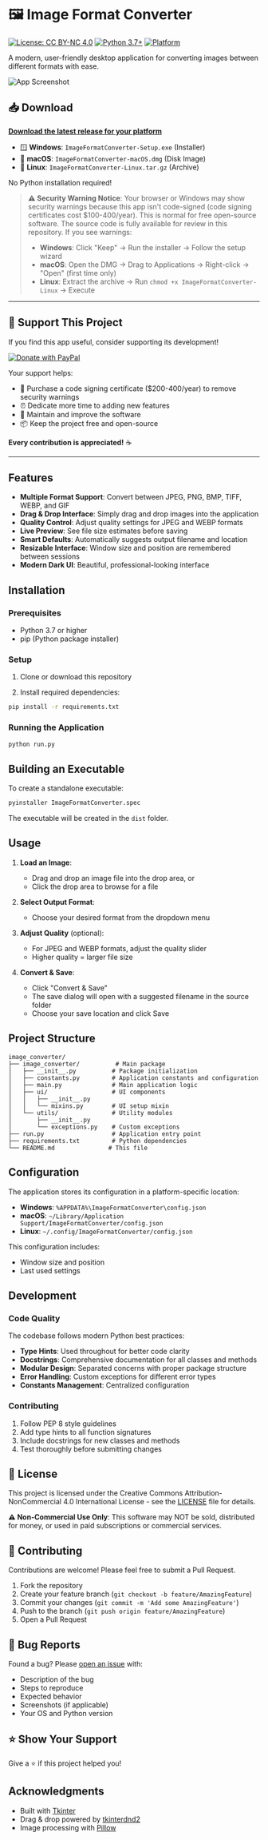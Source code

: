 # 🖼️ Image Format Converter

[![License: CC BY-NC 4.0](https://img.shields.io/badge/License-CC%20BY--NC%204.0-lightgrey.svg)](https://creativecommons.org/licenses/by-nc/4.0/)
[![Python 3.7+](https://img.shields.io/badge/python-3.7+-blue.svg)](https://www.python.org/downloads/)
[![Platform](https://img.shields.io/badge/platform-Windows%20%7C%20macOS%20%7C%20Linux-lightgrey)](https://github.com/ApsidD/image-format-converter/releases)

A modern, user-friendly desktop application for converting images between different formats with ease.

![App Screenshot](assets/converter_icon_256.png)

## 📥 Download

**[Download the latest release for your platform](https://github.com/ApsidD/image-format-converter/releases/latest)**

- 🪟 **Windows**: `ImageFormatConverter-Setup.exe` (Installer)
- 🍎 **macOS**: `ImageFormatConverter-macOS.dmg` (Disk Image)
- 🐧 **Linux**: `ImageFormatConverter-Linux.tar.gz` (Archive)

No Python installation required!

> **⚠️ Security Warning Notice**: Your browser or Windows may show security warnings because this app isn't code-signed (code signing certificates cost $100-400/year). This is normal for free open-source software. The source code is fully available for review in this repository. If you see warnings:
> - **Windows**: Click "Keep" → Run the installer → Follow the setup wizard
> - **macOS**: Open the DMG → Drag to Applications → Right-click → "Open" (first time only)
> - **Linux**: Extract the archive → Run `chmod +x ImageFormatConverter-Linux` → Execute

---

## 💖 Support This Project

If you find this app useful, consider supporting its development!

[![Donate with PayPal](https://img.shields.io/badge/Donate-PayPal-blue.svg?style=for-the-badge&logo=paypal)](https://paypal.me/Apsiddlink)

Your support helps:
- 🔐 Purchase a code signing certificate ($200-400/year) to remove security warnings
- ⏰ Dedicate more time to adding new features
- 🐛 Maintain and improve the software
- 📦 Keep the project free and open-source

**Every contribution is appreciated!** ☕

---

## Features

- **Multiple Format Support**: Convert between JPEG, PNG, BMP, TIFF, WEBP, and GIF
- **Drag & Drop Interface**: Simply drag and drop images into the application
- **Quality Control**: Adjust quality settings for JPEG and WEBP formats
- **Live Preview**: See file size estimates before saving
- **Smart Defaults**: Automatically suggests output filename and location
- **Resizable Interface**: Window size and position are remembered between sessions
- **Modern Dark UI**: Beautiful, professional-looking interface

## Installation

### Prerequisites

- Python 3.7 or higher
- pip (Python package installer)

### Setup

1. Clone or download this repository

2. Install required dependencies:
```bash
pip install -r requirements.txt
```

### Running the Application

```bash
python run.py
```

## Building an Executable

To create a standalone executable:

```bash
pyinstaller ImageFormatConverter.spec
```

The executable will be created in the `dist` folder.

## Usage

1. **Load an Image**:
   - Drag and drop an image file into the drop area, or
   - Click the drop area to browse for a file

2. **Select Output Format**:
   - Choose your desired format from the dropdown menu

3. **Adjust Quality** (optional):
   - For JPEG and WEBP formats, adjust the quality slider
   - Higher quality = larger file size

4. **Convert & Save**:
   - Click "Convert & Save"
   - The save dialog will open with a suggested filename in the source folder
   - Choose your save location and click Save

## Project Structure

```
image_converter/
├── image_converter/          # Main package
│   ├── __init__.py          # Package initialization
│   ├── constants.py         # Application constants and configuration
│   ├── main.py              # Main application logic
│   ├── ui/                  # UI components
│   │   ├── __init__.py
│   │   └── mixins.py        # UI setup mixin
│   └── utils/               # Utility modules
│       ├── __init__.py
│       └── exceptions.py    # Custom exceptions
├── run.py                   # Application entry point
├── requirements.txt         # Python dependencies
└── README.md               # This file
```

## Configuration

The application stores its configuration in a platform-specific location:
- **Windows**: `%APPDATA%\ImageFormatConverter\config.json`
- **macOS**: `~/Library/Application Support/ImageFormatConverter/config.json`
- **Linux**: `~/.config/ImageFormatConverter/config.json`

This configuration includes:
- Window size and position
- Last used settings

## Development

### Code Quality

The codebase follows modern Python best practices:
- **Type Hints**: Used throughout for better code clarity
- **Docstrings**: Comprehensive documentation for all classes and methods
- **Modular Design**: Separated concerns with proper package structure
- **Error Handling**: Custom exceptions for different error types
- **Constants Management**: Centralized configuration

### Contributing

1. Follow PEP 8 style guidelines
2. Add type hints to all function signatures
3. Include docstrings for new classes and methods
4. Test thoroughly before submitting changes

## 📄 License

This project is licensed under the Creative Commons Attribution-NonCommercial 4.0 International License - see the [LICENSE](LICENSE) file for details.

**⚠️ Non-Commercial Use Only**: This software may NOT be sold, distributed for money, or used in paid subscriptions or commercial services.

## 🤝 Contributing

Contributions are welcome! Please feel free to submit a Pull Request.

1. Fork the repository
2. Create your feature branch (`git checkout -b feature/AmazingFeature`)
3. Commit your changes (`git commit -m 'Add some AmazingFeature'`)
4. Push to the branch (`git push origin feature/AmazingFeature`)
5. Open a Pull Request

## 🐛 Bug Reports

Found a bug? Please [open an issue](https://github.com/ApsidD/image-format-converter/issues) with:
- Description of the bug
- Steps to reproduce
- Expected behavior
- Screenshots (if applicable)
- Your OS and Python version

## ⭐ Show Your Support

Give a ⭐️ if this project helped you!

## Acknowledgments

- Built with [Tkinter](https://docs.python.org/3/library/tkinter.html)
- Drag & drop powered by [tkinterdnd2](https://github.com/pmgagne/tkinterdnd2)
- Image processing with [Pillow](https://python-pillow.org/)


